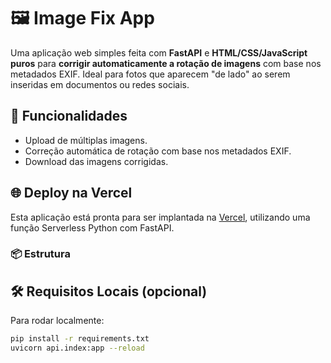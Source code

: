 # 🖼️ Image Fix App

Uma aplicação web simples feita com **FastAPI** e **HTML/CSS/JavaScript puros** para **corrigir automaticamente a rotação de imagens** com base nos metadados EXIF. Ideal para fotos que aparecem "de lado" ao serem inseridas em documentos ou redes sociais.

## 🚀 Funcionalidades

- Upload de múltiplas imagens.
- Correção automática de rotação com base nos metadados EXIF.
- Download das imagens corrigidas.

## 🌐 Deploy na Vercel

Esta aplicação está pronta para ser implantada na [Vercel](https://vercel.com), utilizando uma função Serverless Python com FastAPI.

### 📦 Estrutura


## 🛠️ Requisitos Locais (opcional)

Para rodar localmente:

```bash
pip install -r requirements.txt
uvicorn api.index:app --reload
